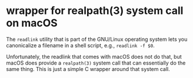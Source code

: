 # wrapper for realpath(3) system call on macOS

The `readlink` utility that is part of the GNU/Linux operating system lets you
canonicalize a filename in a shell script, e.g., `readlink -f $0`.

Unfortunately, the readlink that comes with macOS does not do that, but macOS
does provide a `realpath(3)` system call that can essentially do the same
thing. This is just a simple C wrapper around that system call.


